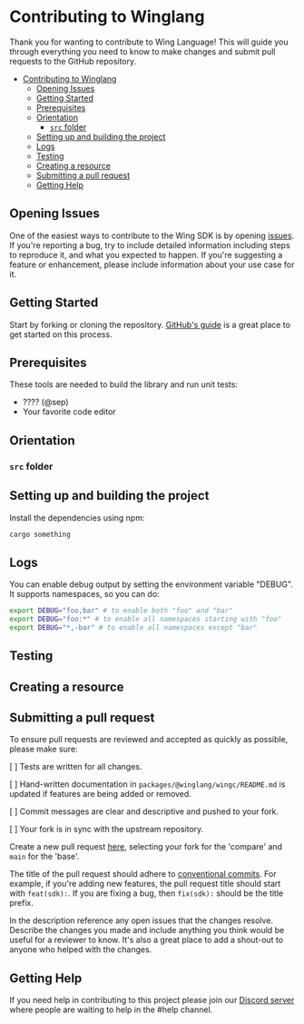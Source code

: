 # Contributing to Winglang

Thank you for wanting to contribute to Wing Language! This will guide you through everything you need to know to make changes
and submit pull requests to the GitHub repository.

- [Contributing to Winglang](#contributing-to-winglang)
  - [Opening Issues](#opening-issues)
  - [Getting Started](#getting-started)
  - [Prerequisites](#prerequisites)
  - [Orientation](#orientation)
    - [`src` folder](#src-folder)
  - [Setting up and building the project](#setting-up-and-building-the-project)
  - [Logs](#logs)
  - [Testing](#testing)
  - [Creating a resource](#creating-a-resource)
  - [Submitting a pull request](#submitting-a-pull-request)
  - [Getting Help](#getting-help)

## Opening Issues

One of the easiest ways to contribute to the Wing SDK is by opening [issues](https://github.com/winglang/wing/issues/new).
If you're reporting a bug, try to include detailed information including steps to reproduce it, and what you expected to happen.
If you're suggesting a feature or enhancement, please include information about your use case for it.

## Getting Started

Start by forking or cloning the repository. [GitHub's guide](https://docs.github.com/en/get-started/quickstart/contributing-to-projects)
is a great place to get started on this process.

## Prerequisites

These tools are needed to build the library and run unit tests:

- ???? (@sep)
- Your favorite code editor

## Orientation

### `src` folder

## Setting up and building the project

Install the dependencies using npm:

```sh
cargo something
```

## Logs

You can enable debug output by setting the environment variable "DEBUG".  
It supports namespaces, so you can do:

```sh
export DEBUG="foo,bar" # to enable both "foo" and "bar"
export DEBUG="foo:*" # to enable all namespaces starting with "foo"
export DEBUG="*,-bar" # to enable all namespaces except "bar"
```

## Testing

## Creating a resource

## Submitting a pull request

To ensure pull requests are reviewed and accepted as quickly as possible, please make sure:

[ ] Tests are written for all changes.

[ ] Hand-written documentation in `packages/@winglang/wingc/README.md` is updated if features are being added or removed.

[ ] Commit messages are clear and descriptive and pushed to your fork.

[ ] Your fork is in sync with the upstream repository.

Create a new pull request [here](https://github.com/winglang/wingsdk/compare), selecting your fork for the 'compare'
and `main` for the 'base'.

The title of the pull request should adhere to [conventional commits](https://www.conventionalcommits.org). For example,
if you're adding new features, the pull request title should start with `feat(sdk):`. If you are fixing a bug, then `fix(sdk):`
should be the title prefix.

In the description reference any open issues that the changes resolve. Describe the changes you made and include anything
you think would be useful for a reviewer to know. It's also a great place to add a shout-out to anyone who helped with the
changes.

## Getting Help

If you need help in contributing to this project please join our [Discord server](https://t.winglang.io/discord) where
people are waiting to help in the #help channel.
